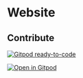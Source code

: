 # Website

## Contribute

[![Gitpod ready-to-code](https://img.shields.io/badge/Gitpod-ready--to--code-blue?logo=gitpod)](https://gitpod.io/#https://github.com/Rhodanthe1116/arcade-doc-chinese)

[![Open in Gitpod](https://gitpod.io/button/open-in-gitpod.svg)](https://gitpod.io/#https://github.com/Rhodanthe1116/arcade-doc-chinese)
